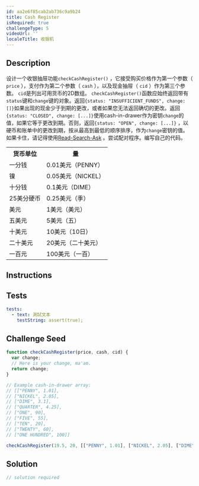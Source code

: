 ```yaml
---
id: aa2e6f85cab2ab736c9a9b24
title: Cash Register
isRequired: true
challengeType: 5
videoUrl: ''
localeTitle: 收银机
---
```


## Description
<section id="description">设计一个收银抽屉功能<code>checkCashRegister()</code> ，它接受购买价格作为第一个参数（ <code>price</code> ），支付作为第二个参数（ <code>cash</code> ），以及现金抽屉（ <code>cid</code> ）作为第三个参数。 <code>cid</code>是列出可用货币的2D数组。 <code>checkCashRegister()</code>函数应始终返回带有<code>status</code>键和<code>change</code>键的对象。返回<code>{status: &quot;INSUFFICIENT_FUNDS&quot;, change: []}</code>如果出现的现金少于到期的更改，或者如果您无法返回确切的更改。返回<code>{status: &quot;CLOSED&quot;, change: [...]}</code>使用cash-in-drawer作为密钥<code>change</code>的值，如果它等于更改到期。否则，返回<code>{status: &quot;OPEN&quot;, change: [...]}</code> ，以硬币和账单中的更改到期，按从最高到最低的顺序排序，作为<code>change</code>密钥的值。如果卡住，请记得使用<a href="http://forum.freecodecamp.org/t/how-to-get-help-when-you-are-stuck/19514" target="_blank">Read-Search-Ask</a> 。尝试配对程序。编写自己的代码。 <table class="table table-striped"><tbody><tr><th>货币单位</th><th>量</th></tr><tr><td>一分钱</td><td> 0.01美元（PENNY） </td></tr><tr><td>镍</td><td> 0.05美元（NICKEL） </td></tr><tr><td>十分钱</td><td> 0.1美元（DIME） </td></tr><tr><td> 25美分硬币</td><td> 0.25美元（季） </td></tr><tr><td>美元</td><td> 1美元（美元） </td></tr><tr><td>五美元</td><td> 5美元（五） </td></tr><tr><td>十美元</td><td> 10美元（10日） </td></tr><tr><td>二十美元</td><td> 20美元（二十美元） </td></tr><tr><td>一百元</td><td> 100美元（一百） </td></tr></tbody></table></section>

## Instructions
<section id="instructions">
</section>

## Tests
<section id='tests'>

```yml
tests:
  - text: 測試文本
    testString: assert(true);

```

</section>

## Challenge Seed
<section id='challengeSeed'>

<div id='js-seed'>

```js
function checkCashRegister(price, cash, cid) {
  var change;
  // Here is your change, ma'am.
  return change;
}

// Example cash-in-drawer array:
// [["PENNY", 1.01],
// ["NICKEL", 2.05],
// ["DIME", 3.1],
// ["QUARTER", 4.25],
// ["ONE", 90],
// ["FIVE", 55],
// ["TEN", 20],
// ["TWENTY", 60],
// ["ONE HUNDRED", 100]]

checkCashRegister(19.5, 20, [["PENNY", 1.01], ["NICKEL", 2.05], ["DIME", 3.1], ["QUARTER", 4.25], ["ONE", 90], ["FIVE", 55], ["TEN", 20], ["TWENTY", 60], ["ONE HUNDRED", 100]]);

```

</div>



</section>

## Solution
<section id='solution'>

```js
// solution required
```
</section>
